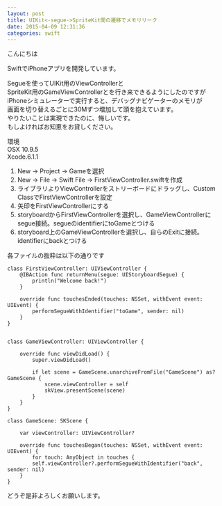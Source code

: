 ```yaml
---
layout: post
title: UIKit<-segue->SpriteKit間の遷移でメモリリーク
date: 2015-04-09 12:31:36
categories: swift
---
```

<!-- {% raw %} -->
<p>こんにちは</p>

<p>SwiftでiPhoneアプリを開発しています。</p>

<p>Segueを使ってUIKit用のViewControllerと<br>
SpriteKit用のGameViewControllerとを行き来できるようにしたのですが<br>
iPhoneシミュレーターで実行すると、デバッグナビゲーターのメモリが<br>
画面を切り替えるごとに30Mずつ増加して頭を抱えています。<br>
やりたいことは実現できたのに、悔しいです。<br>
もしよければお知恵をお貸しください。</p>

<p>環境<br>
OSX 10.9.5<br>
Xcode.6.1.1</p>

<ol>
<li>New -> Project -> Gameを選択</li>
<li>New -> File -> Swift File -> FirstViewController.swiftを作成</li>
<li>ライブラリよりViewControllerをストリーボードにドラッグし、Custom ClassでFirstViewControllerを設定</li>
<li>矢印をFirstViewControllerにする</li>
<li>storyboardからFirstViewControllerを選択し、GameViewControllerにsegue接続。segueのidentifierにtoGameとつける</li>
<li>storyboard上のGameViewControllerを選択し、自らのExitに接続。identifierにbackとつける</li>
</ol>

<p>各ファイルの抜粋は以下の通りです</p>

<pre><code>class FirstViewController: UIViewController {
    @IBAction func returnMenu(segue: UIStoryboardSegue) {
        println("Welcome back!")
    }

    override func touchesEnded(touches: NSSet, withEvent event: UIEvent) {
        performSegueWithIdentifier("toGame", sender: nil)
    }
}


class GameViewController: UIViewController {

    override func viewDidLoad() {
        super.viewDidLoad()

        if let scene = GameScene.unarchiveFromFile("GameScene") as? GameScene {
            scene.viewController = self
            skView.presentScene(scene)
        }
    }
}

class GameScene: SKScene {

    var viewController: UIViewController?

    override func touchesBegan(touches: NSSet, withEvent event: UIEvent) {
        for touch: AnyObject in touches {
        self.viewController?.performSegueWithIdentifier("back", sender: nil)
    }
}
</code></pre>

<p>どうぞ是非よろしくお願いします。</p>
<!-- {% endraw %} -->
